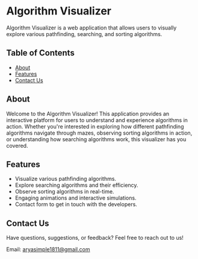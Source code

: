 # Algorithm Visualizer

Algorithm Visualizer is a web application that allows users to visually explore various pathfinding, searching, and sorting algorithms.


## Table of Contents

- [About](#about)
- [Features](#features)
- [Contact Us](#contact-us)

## About

Welcome to the Algorithm Visualizer! This application provides an interactive platform for users to understand and experience algorithms in action. Whether you're interested in exploring how different pathfinding algorithms navigate through mazes, observing sorting algorithms in action, or understanding how searching algorithms work, this visualizer has you covered.

## Features

- Visualize various pathfinding algorithms.
- Explore searching algorithms and their efficiency.
- Observe sorting algorithms in real-time.
- Engaging animations and interactive simulations.
- Contact form to get in touch with the developers.

## Contact Us
Have questions, suggestions, or feedback? Feel free to reach out to us!

Email: aryasimple1811@gmail.com
